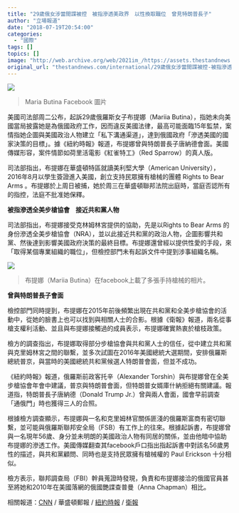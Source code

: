 ```yaml
---
title: "29歲俄女涉當間諜被控　被指滲透美政界　以性換取職位　曾見特朗普長子"
author: "立場報道"
date: "2018-07-19T20:54:00"
categories:
  - "國際"
tags: []
topics: []
image: "http://web.archive.org/web/2021im_/https://assets.thestandnews.com/media/photos/Maria20Butina_qxMLd.png"
original_url: "thestandnews.com/international/29歲俄女涉當間諜被控-被指滲透美政界-以性換取職位-曾見特朗普長子"
---
```

![](http://web.archive.org/web/2021im_/https://assets.thestandnews.com/media/photos/Maria20Butina_qxMLd.png)
> Maria Butina Facebook 圖片

美國司法部周二公布，起訴29歲俄羅斯女子布提娜（Mariia Butina），指她未向美國當局披露她是為俄國政府工作，因而違反美國法律，最高可能面臨15年監禁，案情指她企圖與美國政治人物建立「私下溝通渠道」，達到俄國政府「滲透美國的國家決策的目標」。據《紐約時報》報道，布提娜曾與特朗普長子唐納德會面。美國傳媒形容，案件情節如荷里活電影《紅雀特工》（Red Sparrow）的真人版。

司法部指出，布提娜在華盛頓特區就讀美利堅大學（American University），2016年8月以學生簽證進入美國，創立支持民眾擁有槍械的團體 Rights to Bear Arms 。布提娜於上周日被捕，她於周三在華盛頓聯邦法院出庭時，當庭否認所有的指控，法庭不批准她保釋。

**被指滲透全美步槍協會    接近共和黨人物**

司法部指出，布提娜接受克林姆林宮提供的協助，先是以Rights to Bear Arms 的身份滲透全美步槍協會（NRA），並以此接近共和黨的政治人物，企圖影響共和黨、然後達到影響美國政府決策的最終目標。布提娜還曾經以提供性愛的手段，來「取得某個專業組織的職位」，但檢控部門未有起訴文件中提到涉事組織名稱。

![](http://web.archive.org/web/2021im_/https://assets.thestandnews.com/media/photos/11162355_813050298784738_3490736381872206939_n_aE6HD.jpg)
> 布提娜（Mariia Butina）在facebook上載了多張手持槍械的相片。

**曾與特朗普長子會面**   

檢控部門同時提到，布提娜在2015年前後頻繁出現在共和黨和全美步槍協會的活動中，從她的臉書上也可以找到與相關人士的合影。根據《衛報》報道，兩名從事槍支權利活動、並且與布提娜接觸過的成員表示，布提娜確實熱衷於槍枝政策。

檢方的調查指出，布提娜取得部分步槍協會與共和黨人士的信任，從中建立共和黨與克里姆林宮之間的聯繫，並多次試圖在2016年美國總統大選期間，安排俄羅斯總統普京，與當時的美國總統共和黨候選人特朗普會面，但並不成功。

《紐約時報》報道，俄羅斯前政客托辛（Alexander Torshin）與布提娜曾在全美步槍協會年會中建議，普京與特朗普會面，但特朗普女婿庫什納拒絕有關建議。報道指，特朗普長子唐納德（Donald Trump Jr.）曾與兩人會面，國會早前調查「通俄門」時也獲得三人的合照。

根據檢方調查顯示，布提娜與一名和克里姆林官關係匪淺的俄羅斯富商有密切聯繫，並可能與俄羅斯聯邦安全局（FSB）有工作上的往來。根據起訴書，布提娜曾與一名現年56歲、身分並未明朗的美國政治人物有同居的關係，並由他暗中協助布提娜的滲透工作。美國傳媒翻查其facebook戶口指出指起訴書中對該名56歲男性的描述，與共和黨顧問、同時也是支持民眾擁有槍械權的 Paul Erickson 十分相似。

檢方表示，聯邦調查局（FBI）幹員蒐證時發現，負責和布提娜接洽的俄國官員甚至將她和2010年在美國落網的俄國艷諜查普曼（Anna Chapman）相比。

相關報道：[CNN](http://web.archive.org/web/20211229132337/https://edition.cnn.com/2018/07/18/politics/butina-hearing-flight-risk-trial/index.html) / 華盛頓郵報 / [紐約時報](http://web.archive.org/web/20211229132337/https://www.nytimes.com/2018/07/18/us/politics/maria-butina-russia-espionage.html) / [衛報](http://web.archive.org/web/20211229132337/https://www.theguardian.com/us-news/2018/jul/18/maria-butina-spy-russia-intelligence-nra-republicans-latest-news)